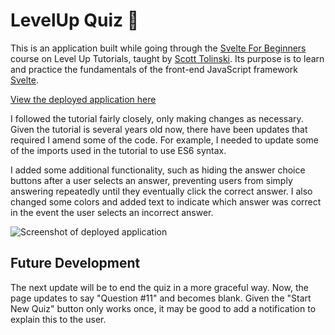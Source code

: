 # LevelUp Quiz 📝

This is an application built while going through the [Svelte For Beginners](https://levelup.video/tutorials/svelte-for-beginners) course on Level Up Tutorials, taught by [Scott Tolinski](https://github.com/stolinski). Its purpose is to learn and practice the fundamentals of the front-end JavaScript framework [Svelte](https://svelte.dev/).

[View the deployed application here](https://grinninbarrett.github.io/levelup-quiz/)

I followed the tutorial fairly closely, only making changes as necessary. Given the tutorial is several years old now, there have been updates that required I amend some of the code. For example, I needed to update some of the imports used in the tutorial to use ES6 syntax.

I added some additional functionality, such as hiding the answer choice buttons after a user selects an answer, preventing users from simply answering repeatedly until they eventually click the correct answer. I also changed some colors and added text to indicate which answer was correct in the event the user selects an incorrect answer.

![Screenshot of deployed application](https://res.cloudinary.com/dydjenltr/image/upload/q_auto/v1678837249/Images/grinninbarrett.github.io_levelup-quiz__r4ueqa.png)


## Future Development

The next update will be to end the quiz in a more graceful way. Now, the page updates to say "Question #11" and becomes blank. Given the "Start New Quiz" button only works once, it may be good to add a notification to explain this to the user.